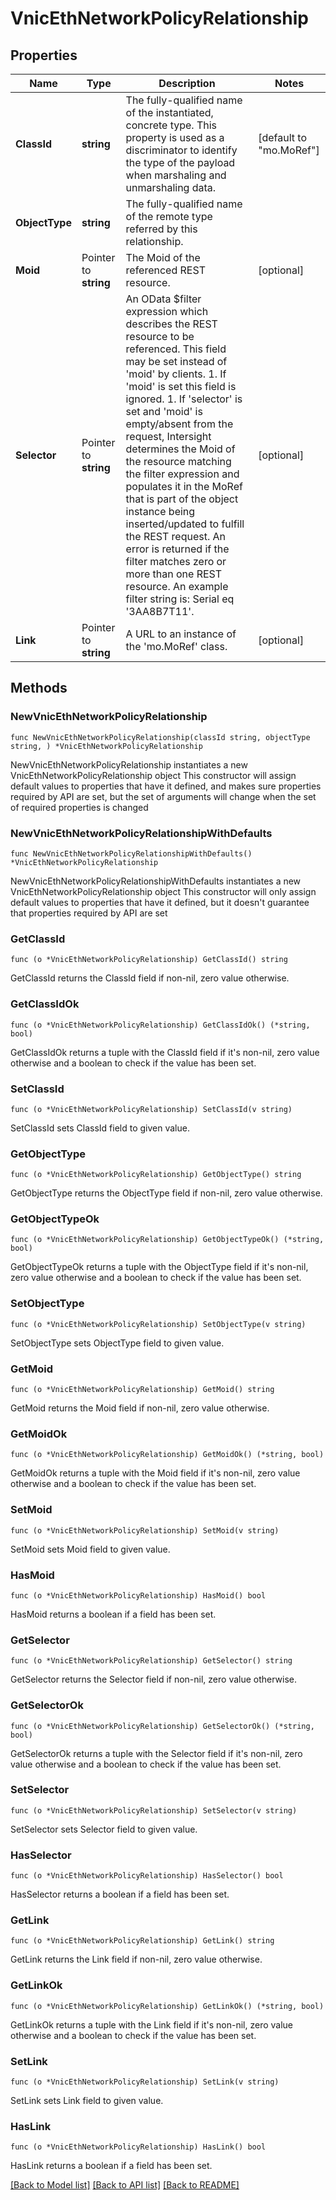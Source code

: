 # VnicEthNetworkPolicyRelationship

## Properties

Name | Type | Description | Notes
------------ | ------------- | ------------- | -------------
**ClassId** | **string** | The fully-qualified name of the instantiated, concrete type. This property is used as a discriminator to identify the type of the payload when marshaling and unmarshaling data. | [default to "mo.MoRef"]
**ObjectType** | **string** | The fully-qualified name of the remote type referred by this relationship. | 
**Moid** | Pointer to **string** | The Moid of the referenced REST resource. | [optional] 
**Selector** | Pointer to **string** | An OData $filter expression which describes the REST resource to be referenced. This field may be set instead of &#39;moid&#39; by clients. 1. If &#39;moid&#39; is set this field is ignored. 1. If &#39;selector&#39; is set and &#39;moid&#39; is empty/absent from the request, Intersight determines the Moid of the resource matching the filter expression and populates it in the MoRef that is part of the object instance being inserted/updated to fulfill the REST request. An error is returned if the filter matches zero or more than one REST resource. An example filter string is: Serial eq &#39;3AA8B7T11&#39;. | [optional] 
**Link** | Pointer to **string** | A URL to an instance of the &#39;mo.MoRef&#39; class. | [optional] 

## Methods

### NewVnicEthNetworkPolicyRelationship

`func NewVnicEthNetworkPolicyRelationship(classId string, objectType string, ) *VnicEthNetworkPolicyRelationship`

NewVnicEthNetworkPolicyRelationship instantiates a new VnicEthNetworkPolicyRelationship object
This constructor will assign default values to properties that have it defined,
and makes sure properties required by API are set, but the set of arguments
will change when the set of required properties is changed

### NewVnicEthNetworkPolicyRelationshipWithDefaults

`func NewVnicEthNetworkPolicyRelationshipWithDefaults() *VnicEthNetworkPolicyRelationship`

NewVnicEthNetworkPolicyRelationshipWithDefaults instantiates a new VnicEthNetworkPolicyRelationship object
This constructor will only assign default values to properties that have it defined,
but it doesn't guarantee that properties required by API are set

### GetClassId

`func (o *VnicEthNetworkPolicyRelationship) GetClassId() string`

GetClassId returns the ClassId field if non-nil, zero value otherwise.

### GetClassIdOk

`func (o *VnicEthNetworkPolicyRelationship) GetClassIdOk() (*string, bool)`

GetClassIdOk returns a tuple with the ClassId field if it's non-nil, zero value otherwise
and a boolean to check if the value has been set.

### SetClassId

`func (o *VnicEthNetworkPolicyRelationship) SetClassId(v string)`

SetClassId sets ClassId field to given value.


### GetObjectType

`func (o *VnicEthNetworkPolicyRelationship) GetObjectType() string`

GetObjectType returns the ObjectType field if non-nil, zero value otherwise.

### GetObjectTypeOk

`func (o *VnicEthNetworkPolicyRelationship) GetObjectTypeOk() (*string, bool)`

GetObjectTypeOk returns a tuple with the ObjectType field if it's non-nil, zero value otherwise
and a boolean to check if the value has been set.

### SetObjectType

`func (o *VnicEthNetworkPolicyRelationship) SetObjectType(v string)`

SetObjectType sets ObjectType field to given value.


### GetMoid

`func (o *VnicEthNetworkPolicyRelationship) GetMoid() string`

GetMoid returns the Moid field if non-nil, zero value otherwise.

### GetMoidOk

`func (o *VnicEthNetworkPolicyRelationship) GetMoidOk() (*string, bool)`

GetMoidOk returns a tuple with the Moid field if it's non-nil, zero value otherwise
and a boolean to check if the value has been set.

### SetMoid

`func (o *VnicEthNetworkPolicyRelationship) SetMoid(v string)`

SetMoid sets Moid field to given value.

### HasMoid

`func (o *VnicEthNetworkPolicyRelationship) HasMoid() bool`

HasMoid returns a boolean if a field has been set.

### GetSelector

`func (o *VnicEthNetworkPolicyRelationship) GetSelector() string`

GetSelector returns the Selector field if non-nil, zero value otherwise.

### GetSelectorOk

`func (o *VnicEthNetworkPolicyRelationship) GetSelectorOk() (*string, bool)`

GetSelectorOk returns a tuple with the Selector field if it's non-nil, zero value otherwise
and a boolean to check if the value has been set.

### SetSelector

`func (o *VnicEthNetworkPolicyRelationship) SetSelector(v string)`

SetSelector sets Selector field to given value.

### HasSelector

`func (o *VnicEthNetworkPolicyRelationship) HasSelector() bool`

HasSelector returns a boolean if a field has been set.

### GetLink

`func (o *VnicEthNetworkPolicyRelationship) GetLink() string`

GetLink returns the Link field if non-nil, zero value otherwise.

### GetLinkOk

`func (o *VnicEthNetworkPolicyRelationship) GetLinkOk() (*string, bool)`

GetLinkOk returns a tuple with the Link field if it's non-nil, zero value otherwise
and a boolean to check if the value has been set.

### SetLink

`func (o *VnicEthNetworkPolicyRelationship) SetLink(v string)`

SetLink sets Link field to given value.

### HasLink

`func (o *VnicEthNetworkPolicyRelationship) HasLink() bool`

HasLink returns a boolean if a field has been set.


[[Back to Model list]](../README.md#documentation-for-models) [[Back to API list]](../README.md#documentation-for-api-endpoints) [[Back to README]](../README.md)


